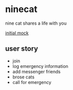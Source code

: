 # ninecat
nine cat shares a life with you

[initial mock](https://wireframe.cc/hBPg57)
## user story
- join
- log emergency information
- add messenger friends
- brose cats
- call for emergency
